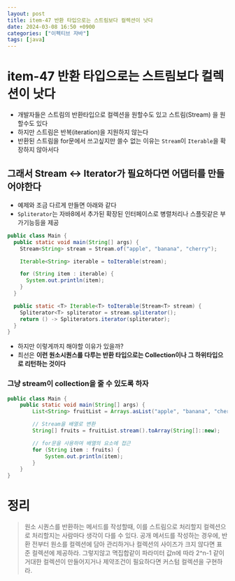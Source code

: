 ```yaml
---
layout: post
title: item-47 반환 타입으로는 스트림보다 컬렉션이 낫다
date: 2024-03-08 16:50 +0900
categories: ["이펙티브 자바"]
tags: [java]
---
```


# item-47 반환 타입으로는 스트림보다 컬렉션이 낫다

- 개발자들은 스트림의 반환타입으로 컬렉션을 원할수도 있고 스트림(Stream) 을 원할수도 있다
- 하지만 스트림은 반복(iteration)을 지원하지 않는다
- 반환된 스트림을 for문에서 쓰고싶지만 쓸수 없는 이유는 `Stream`이 `Iterable`을 확장하지 않아서다

## 그래서 Stream<E> <-> Iterator<E>가 필요하다면 어댑터를 만들어야한다

- 예제와 조금 다르게 만들면 아래와 같다
- `Spliterator`는 자바8에서 추가된 확장된 인터페이스로 병렬처리나 스플릿같은 부가기능등을 제공
 
```java
public class Main {
  public static void main(String[] args) {
    Stream<String> stream = Stream.of("apple", "banana", "cherry");

    Iterable<String> iterable = toIterable(stream);

    for (String item : iterable) {
      System.out.println(item);
    }
  }

  public static <T> Iterable<T> toIterable(Stream<T> stream) {
    Spliterator<T> spliterator = stream.spliterator();
    return () -> Spliterators.iterator(spliterator);
  }
}
```

- 하지만 이렇게까지 해야할 이유가 있을까? 
- 최선은 **이런 원소시퀀스를 다루는 반환 타입으로는 Collection이나 그 하위타입으로 리턴하는 것이다**

### 그냥 stream이 collection을 줄 수 있도록 하자
```java
public class Main {
    public static void main(String[] args) {
        List<String> fruitList = Arrays.asList("apple", "banana", "cherry");

        // Stream을 배열로 변환
        String[] fruits = fruitList.stream().toArray(String[]::new);

        // for문을 사용하여 배열의 요소에 접근
        for (String item : fruits) {
            System.out.println(item);
        }
    }
}
```


# 정리

> 원소 시퀀스를 반환하는 메서드를 작성할때, 이를 스트림으로 처리할지 컬렉션으로 처리할지는
> 사람마다 생각이 다를 수 있다. 공개 메서드를 작성하는 경우에, 반환 전부터 원소를 컬렉션에
> 담아 관리하거나 컬렉션의 사이즈가 크지 않다면 표준 컬렉션에 제공하라.
> 그렇지않고 멱집합같이 파라미터 값n에 따라 2^n-1 같이 거대한 컬렉션이 만들어지거나
> 제약조건이 필요하다면 커스텀 컬렉션을 구현하라.





